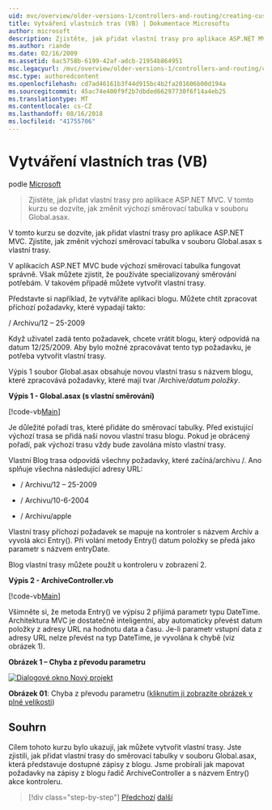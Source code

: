 ```yaml
---
uid: mvc/overview/older-versions-1/controllers-and-routing/creating-custom-routes-vb
title: Vytváření vlastních tras (VB) | Dokumentace Microsoftu
author: microsoft
description: Zjistěte, jak přidat vlastní trasy pro aplikace ASP.NET MVC. V tomto kurzu se dozvíte, jak změnit výchozí směrovací tabulka v souboru Global.asax.
ms.author: riande
ms.date: 02/16/2009
ms.assetid: 6ac5758b-6199-42af-adcb-21954b864951
msc.legacyurl: /mvc/overview/older-versions-1/controllers-and-routing/creating-custom-routes-vb
msc.type: authoredcontent
ms.openlocfilehash: cd7ad46161b3f44d915bc4b2fa201606b00d194a
ms.sourcegitcommit: 45ac74e400f9f2b7dbded66297730f6f14a4eb25
ms.translationtype: MT
ms.contentlocale: cs-CZ
ms.lasthandoff: 08/16/2018
ms.locfileid: "41755706"
---
```

<a name="creating-custom-routes-vb"></a>Vytváření vlastních tras (VB)
====================
podle [Microsoft](https://github.com/microsoft)

> Zjistěte, jak přidat vlastní trasy pro aplikace ASP.NET MVC. V tomto kurzu se dozvíte, jak změnit výchozí směrovací tabulka v souboru Global.asax.


V tomto kurzu se dozvíte, jak přidat vlastní trasy pro aplikace ASP.NET MVC. Zjistíte, jak změnit výchozí směrovací tabulka v souboru Global.asax s vlastní trasy.

V aplikacích ASP.NET MVC bude výchozí směrovací tabulka fungovat správně. Však můžete zjistit, že používáte specializovaný směrování potřebám. V takovém případě můžete vytvořit vlastní trasy.

Představte si například, že vytváříte aplikaci blogu. Můžete chtít zpracovat příchozí požadavky, které vypadají takto:

/ Archivu/12 – 25-2009

Když uživatel zadá tento požadavek, chcete vrátit blogu, který odpovídá na datum 12/25/2009. Aby bylo možné zpracovávat tento typ požadavku, je potřeba vytvořit vlastní trasy.

Výpis 1 soubor Global.asax obsahuje novou vlastní trasu s názvem blogu, které zpracovává požadavky, které mají tvar /Archive/*datum položky*.

**Výpis 1 - Global.asax (s vlastní směrování)**

[!code-vb[Main](creating-custom-routes-vb/samples/sample1.vb)]

Je důležité pořadí tras, které přidáte do směrovací tabulky. Před existující výchozí trasa se přidá naši novou vlastní trasu blogu. Pokud je obrácený pořadí, pak výchozí trasu vždy bude zavolána místo vlastní trasy.

Vlastní Blog trasa odpovídá všechny požadavky, které začíná/archivu /. Ano splňuje všechna následující adresy URL:

- / Archivu/12 – 25-2009

- / Archivu/10-6-2004

- / Archivu/apple

Vlastní trasy příchozí požadavek se mapuje na kontroler s názvem Archiv a vyvolá akci Entry(). Při volání metody Entry() datum položky se předá jako parametr s názvem entryDate.

Blog vlastní trasy můžete použít u kontroleru v zobrazení 2.

**Výpis 2 - ArchiveController.vb**

[!code-vb[Main](creating-custom-routes-vb/samples/sample2.vb)]

Všimněte si, že metoda Entry() ve výpisu 2 přijímá parametr typu DateTime. Architektura MVC je dostatečně inteligentní, aby automaticky převést datum položky z adresy URL na hodnotu data a času. Je-li parametr vstupní data z adresy URL nelze převést na typ DateTime, je vyvolána k chybě (viz obrázek 1).

**Obrázek 1 – Chyba z převodu parametru**


[![Dialogové okno Nový projekt](creating-custom-routes-vb/_static/image1.jpg)](creating-custom-routes-vb/_static/image1.png)

**Obrázek 01**: Chyba z převodu parametru ([kliknutím ji zobrazíte obrázek v plné velikosti](creating-custom-routes-vb/_static/image2.png))


## <a name="summary"></a>Souhrn

Cílem tohoto kurzu bylo ukazují, jak můžete vytvořit vlastní trasy. Jste zjistili, jak přidat vlastní trasy do směrovací tabulky v souboru Global.asax, která představuje dostupné zápisy z blogu. Jsme probírali jak mapovat požadavky na zápisy z blogu řadič ArchiveController a s názvem Entry() akce kontroleru.

> [!div class="step-by-step"]
> [Předchozí](asp-net-mvc-controller-overview-vb.md)
> [další](creating-a-route-constraint-vb.md)
